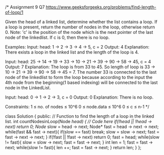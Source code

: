 /*
Assignment 9 Q7
https://www.geeksforgeeks.org/problems/find-length-of-loop/1

Given the head of a linked list, determine whether the list contains a loop. If a loop is present, return the number of nodes in the loop, otherwise return 0.
Note: 'c' is the position of the node which is the next pointer of the last node of the linkedlist. If c is 0, then there is no loop.

Examples:
Input: head: 1 → 2 → 3 → 4 → 5, c = 2
Output: 4
Explanation: There exists a loop in the linked list and the length of the loop is 4.

Input: head: 25 → 14 → 19 → 33 → 10 → 21 → 39 → 90 → 58 → 45, c = 4
Output: 7
Explanation: The loop is from 33 to 45. So length of loop is 33 → 10 → 21 → 39 → 90 → 58 → 45 = 7.
The number 33 is connected to the last node of the linkedlist to form the loop because according to the input the 4th node from the beginning(1 based indexing) 
will be connected to the last node in the LinkedList.

Input: head: 0 → 1 → 2 → 3, c = 0
Output: 0
Explanation: There is no loop.

Constraints:
1 ≤ no. of nodes ≤ 10^6
0 ≤ node.data ≤ 10^6
0 ≤ c ≤ n-1
*/

class Solution {
  public:
    // Function to find the length of a loop in the linked list.
    int countNodesinLoop(Node *head) {
        // Code here
        if(!head || !head -> next) return 0;
        Node* slow = head -> next;
        Node* fast = head -> next -> next;
        while(fast && fast -> next){
            if(slow == fast) break;
            slow = slow -> next;
            fast = fast -> next -> next;
        }
        if(!fast || !fast -> next) return 0;
        fast = head;
        while(slow != fast){
            slow = slow -> next;
            fast = fast -> next;
        }
        int len = 1;
        fast = fast -> next;
        while(slow != fast){
            len ++;
            fast = fast -> next;
        }
        return len;
    }
};